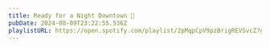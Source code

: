 ```yaml
---
title: Ready for a Night Downtown 🤩
pubDate: 2024-08-09T23:22:55.536Z
playlistURL: https://open.spotify.com/playlist/2pMqpCpV9pzBrigREVSvcZ?go=1&sp_cid=f475fbd29105abc77dce86abdcb6c68b&nd=1&dlsi=597fb5ed7e874e7f
---
```

